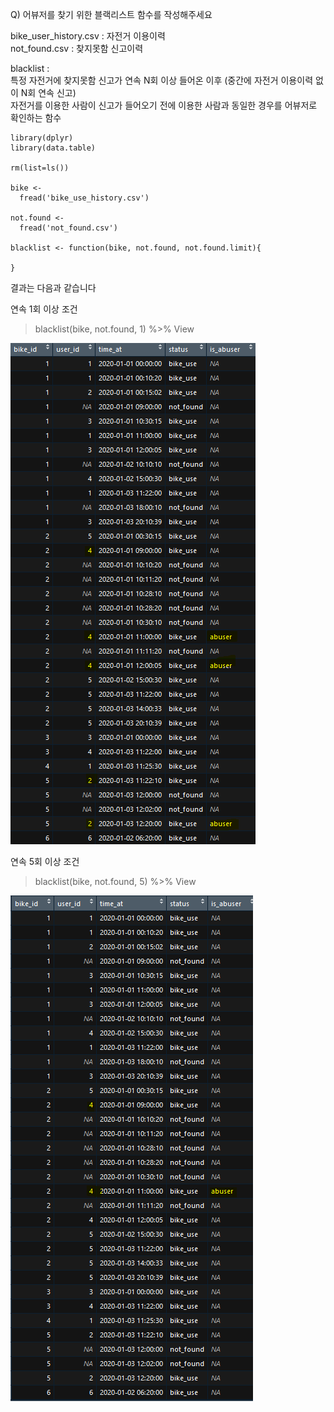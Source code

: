 Q) 어뷰저를 찾기 위한 블랙리스트 함수를 작성해주세요

bike_user_history.csv : 자전거 이용이력  
not_found.csv : 찾지못함 신고이력  

blacklist :   
  특정 자전거에 찾지못함 신고가 연속 N회 이상 들어온 이후 (중간에 자전거 이용이력 없이 N회 연속 신고)  
  자전거를 이용한 사람이 신고가 들어오기 전에 이용한 사람과 동일한 경우를 어뷰저로 확인하는 함수  

```{r, message=FALSE, warning=FALSE}
library(dplyr)
library(data.table)

rm(list=ls())

bike <- 
  fread('bike_use_history.csv')

not.found <-
  fread('not_found.csv')

blacklist <- function(bike, not.found, not.found.limit){
  
}
```

결과는 다음과 같습니다  

연속 1회 이상 조건 
> blacklist(bike, not.found, 1) %>% View   

![target!](find_abuser_1.PNG)

연속 5회 이상 조건 
> blacklist(bike, not.found, 5) %>% View  

![target!](find_abuser_5.PNG)
